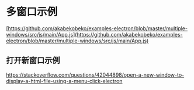 多窗口示例
===

[https://github.com/akabekobeko/examples-electron/blob/master/multiple-windows/src/js/main/App.js](https://github.com/akabekobeko/examples-electron/blob/master/multiple-windows/src/js/main/App.js)

打开新窗口示例
---

https://stackoverflow.com/questions/42044898/open-a-new-window-to-display-a-html-file-using-a-menu-click-electron
